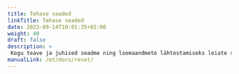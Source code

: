 ```yaml
---
title: Tehase seaded
linkTitle: Tehase seaded
date: 2023-09-14T10:01:35+02:00
weight: 40
draft: false
description: >
 Kogu teave ja juhised seadme ning loomaandmete lähtestamiseks leiate siit
manualLink: /et/docs/reset/
---
```

<script>
  window.location.href = "/et/docs/reset/";
</script>
